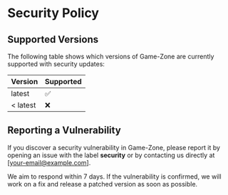 # Security Policy

## Supported Versions

The following table shows which versions of Game-Zone are currently supported with security updates:

| Version | Supported          |
| ------- | ------------------ |
| latest  | ✅                 |
| < latest | ❌                |

## Reporting a Vulnerability

If you discover a security vulnerability in Game-Zone, please report it by opening an issue with the label **security** or by contacting us directly at [your-email@example.com].

We aim to respond within 7 days. If the vulnerability is confirmed, we will work on a fix and release a patched version as soon as possible.
